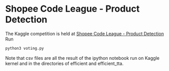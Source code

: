 # Shopee Code League - Product Detection
The Kaggle competition is held at [Shopee Code League - Product Detection](https://www.kaggle.com/c/shopee-product-detection-open/overview)
Run 
```bash
python3 voting.py
```

Note that csv files are all the result of the ipython notebook run on Kaggle kernel and in the directories of efficient and efficient_tta.
